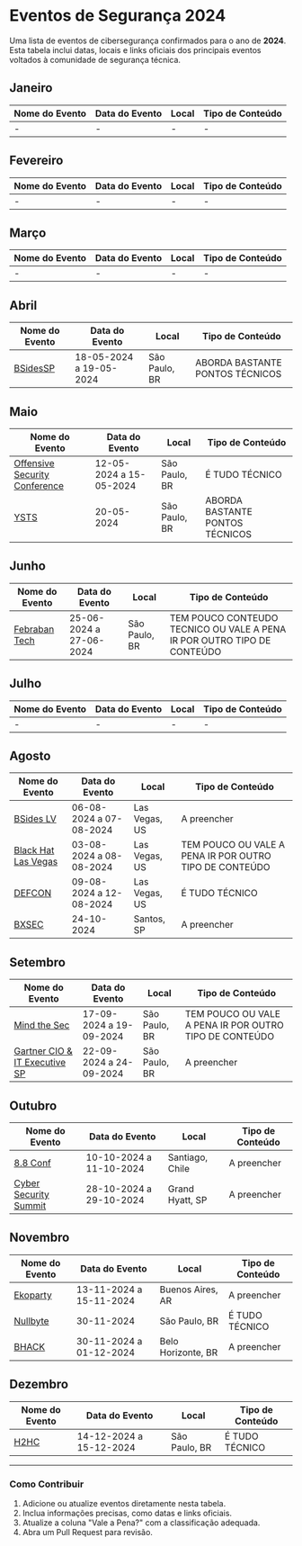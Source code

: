 # Eventos de Segurança 2024

Uma lista de eventos de cibersegurança confirmados para o ano de **2024**. Esta tabela inclui datas, locais e links oficiais dos principais eventos voltados à comunidade de segurança técnica.


## Janeiro

| Nome do Evento | Data do Evento | Local | Tipo de Conteúdo |
|----------------|---------------|-------|-------------|
| -             | -             | -     | -           |

## Fevereiro

| Nome do Evento | Data do Evento | Local | Tipo de Conteúdo |
|----------------|---------------|-------|-------------|
| -             | -             | -     | -           |

## Março

| Nome do Evento | Data do Evento | Local | Tipo de Conteúdo |
|--------------------------------------------------|---------------|------------|-------------|
| -             | -             | -     | -           |

## Abril

| Nome do Evento | Data do Evento | Local | Tipo de Conteúdo |
|--------------------------------------------------|---------------|---------------|-------------|
| [BSidesSP](https://bsidessp.org)                 | 18-05-2024 a 19-05-2024    | São Paulo, BR | ABORDA BASTANTE PONTOS TÉCNICOS |

## Maio

| Nome do Evento | Data do Evento | Local | Tipo de Conteúdo |
|--------------------------------------------------|---------------|---------------|-------------|
| [Offensive Security Conference](https://www.offensivecon.org)       | 12-05-2024 a 15-05-2024      | São Paulo, BR | É TUDO TÉCNICO |
| [YSTS](https://ysts.com.br)                      | 20-05-2024    | São Paulo, BR | ABORDA BASTANTE PONTOS TÉCNICOS |


## Junho

| Nome do Evento | Data do Evento | Local | Tipo de Conteúdo |
|--------------------------------------------------|------------------------|--------------------|-------------|
| [Febraban Tech](https://febrabantech.com.br)     | 25-06-2024 a 27-06-2024| São Paulo, BR      | TEM POUCO CONTEUDO TECNICO OU VALE A PENA IR POR OUTRO TIPO DE CONTEÚDO |

## Julho

| Nome do Evento | Data do Evento | Local | Tipo de Conteúdo |
|--------------------------------------------------|---------------|---------------|-------------|
| -             | -             | -     | -           |

## Agosto

| Nome do Evento | Data do Evento | Local | Tipo de Conteúdo |
|--------------------------------------------------|------------------------|--------------------|-------------|
| [BSides LV](https://bsideslv.org)                | 06-08-2024 a 07-08-2024| Las Vegas, US      | A preencher |
| [Black Hat Las Vegas](https://blackhat.com)      | 03-08-2024 a 08-08-2024| Las Vegas, US      | TEM POUCO OU VALE A PENA IR POR OUTRO TIPO DE CONTEÚDO |
| [DEFCON](https://defcon.org)                     | 09-08-2024 a 12-08-2024| Las Vegas, US      | É TUDO TÉCNICO|
| [BXSEC](https://bxsec.com.br)                    | 24-10-2024    | Santos, SP | A preencher |

## Setembro

| Nome do Evento | Data do Evento | Local | Tipo de Conteúdo |
|--------------------------------------------------|------------------------|--------------------|-------------|
| [Mind the Sec](https://mindthesec.com.br)        | 17-09-2024 a 19-09-2024| São Paulo, BR      | TEM POUCO OU VALE A PENA IR POR OUTRO TIPO DE CONTEÚDO |
| [Gartner CIO & IT Executive SP](https://gartner.com) | 22-09-2024 a 24-09-2024| São Paulo, BR      | A preencher |

## Outubro

| Nome do Evento | Data do Evento | Local | Tipo de Conteúdo |
|--------------------------------------------------|------------------------|--------------------|-------------|
| [8.8 Conf](https://8dot8.org)                    | 10-10-2024 a 11-10-2024| Santiago, Chile    | A preencher |
| [Cyber Security Summit](https://cybersecuritysummit.com) | 28-10-2024 a 29-10-2024| Grand Hyatt, SP    | A preencher |

## Novembro

| Nome do Evento | Data do Evento | Local | Tipo de Conteúdo |
|--------------------------------------------------|------------------------|---------------|-------------|
| [Ekoparty](https://ekoparty.org)                 | 13-11-2024 a 15-11-2024| Buenos Aires, AR   | A preencher |
| [Nullbyte](https://nullbyte.conference.br)       | 30-11-2024    | São Paulo, BR | É TUDO TÉCNICO |
| [BHACK](https://bhack.com.br)                    | 30-11-2024 a 01-12-2024| Belo Horizonte, BR | A preencher |

## Dezembro

| Nome do Evento | Data do Evento | Local | Tipo de Conteúdo |
|----------------|---------------|-------|-------------|
| [H2HC](https://h2hc.com.br)                     | 14-12-2024 a 15-12-2024| São Paulo, BR | É TUDO TÉCNICO |


---

### Como Contribuir

1. Adicione ou atualize eventos diretamente nesta tabela.
2. Inclua informações precisas, como datas e links oficiais.
3. Atualize a coluna "Vale a Pena?" com a classificação adequada.
4. Abra um Pull Request para revisão.
